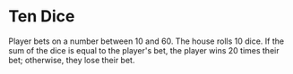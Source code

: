 # Ten Dice

Player bets on a number between 10 and 60.
The house rolls 10 dice.
If the sum of the dice is equal to the player's bet, the player wins  20 times their bet; otherwise, they lose their bet.